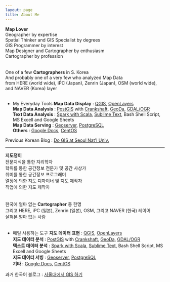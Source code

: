 ```yaml
---
layout: page
title: About Me
---
```


**Map Lover**<br/>
Geographer by expertise  
Spatial Thinker and GIS Specialist by degrees  
GIS Programmer by interest  
Map Designer and Cartographer by enthusiasm  
Cartographer by profession  
<br/>
<br/>
One of a few **Cartographers** in S. Korea <br/>
And probably one of a very few who analyzed Map Data <br/>
from HERE (world wide), iPC (Japan), Zenrin (Japan), OSM (world wide), and NAVER (Korea) layer
<br/>
<br/>
- My Everyday Tools
**Map Data Display** : [QGIS](https://qgis.org/en/site/), [OpenLayers](https://openlayers.org/)<br/>
**Map Data Analysis** : [PostGIS](https://postgis.net/) with [Crankshaft](https://github.com/CartoDB/crankshaft), [GeoDa](https://geodacenter.github.io/), [GDAL/OGR](https://gdal.org/index.html)<br/>
**Text Data Analysis** : [Spark with Scala](https://spark.apache.org/docs/0.9.1/scala-programming-guide.html), [Sublime Text](https://www.sublimetext.com/), Bash Shell Script, MS Excell and Google Sheets<br/>
**Map Data Serving** : [Geoserver](http://geoserver.org/), [PostgreSQL](https://www.postgresql.org/)<br/>
**Others** : [Google Docs](https://www.google.com/docs/about/), [CentOS](https://www.centos.org/) <br/>

Previous Korean Blog : [Do GIS at Seoul Nat'l Univ.](https://snugis.tistory.com/)

--------------

**지도쟁이**<br/>
전문지식을 통한 지리학자  
학위를 통한 공간정보 전문가 및 공간 사상가  
취미를 통한 공간정보 프로그래머  
열정에 의한 지도 디자이너 및 지도 제작자  
직업에 의한 지도 제작자  
<br/>
<br/>
한국에 얼마 없는 **Cartographer** 중 한명 <br/>
그리고 HERE, iPC (일본), Zenrin (일본), OSM, 그리고 NAVER (한국) 레이어<br/>
살펴본 얼마 없는 사람
<br/>
<br/>
- 매일 사용하는 도구
**지도 데이터 표현** : [QGIS](https://qgis.org/en/site/), [OpenLayers](https://openlayers.org/)<br/>
**지도 데이터 분석** : [PostGIS](https://postgis.net/) with [Crankshaft](https://github.com/CartoDB/crankshaft), [GeoDa](https://geodacenter.github.io/), [GDAL/OGR](https://gdal.org/index.html)<br/>
**텍스트 데이터 분석** : [Spark with Scala](https://spark.apache.org/docs/0.9.1/scala-programming-guide.html), [Sublime Text](https://www.sublimetext.com/), Bash Shell Script, MS Excell and Google Sheets<br/>
**지도 데이터 서빙** : [Geoserver](http://geoserver.org/), [PostgreSQL](https://www.postgresql.org/)<br/>
**기타** : [Google Docs](https://www.google.com/docs/about/), [CentOS](https://www.centos.org/) <br/>

과거 한국어 블로그 : [서울대에서 GIS 하기](https://snugis.tistory.com/)
